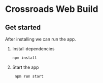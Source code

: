 # Crossroads Web Build

## Get started
After installing we can run the app.

1. Install dependencies

   ```bash
   npm install
   ```

2. Start the app

   ```bash
    npm run start
   ```
